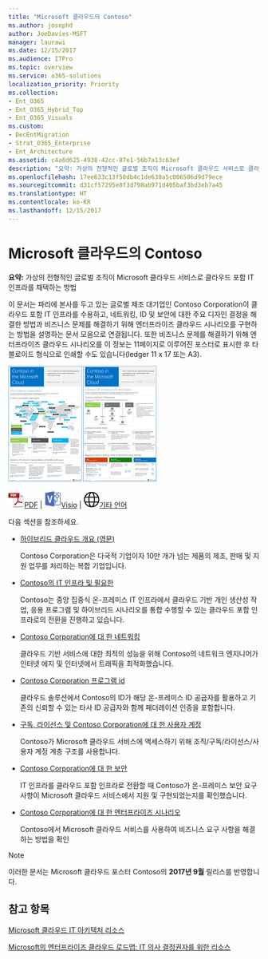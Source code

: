 ```yaml
---
title: "Microsoft 클라우드의 Contoso"
ms.author: josephd
author: JoeDavies-MSFT
manager: laurawi
ms.date: 12/15/2017
ms.audience: ITPro
ms.topic: overview
ms.service: o365-solutions
localization_priority: Priority
ms.collection:
- Ent_O365
- Ent_O365_Hybrid_Top
- Ent_O365_Visuals
ms.custom:
- DecEntMigration
- Strat_O365_Enterprise
- Ent_Architecture
ms.assetid: c4a6d625-4938-42cc-87e1-56b7a13c63ef
description: "요약: 가상의 전형적인 글로벌 조직이 Microsoft 클라우드 서비스로 클라우드 포함 IT 인프라를 채택하는 방법"
ms.openlocfilehash: 17ee633c13f50db4c1de630a5c006506d9d79ece
ms.sourcegitcommit: d31cf57295e8f3d798ab971d405baf3bd3eb7a45
ms.translationtype: HT
ms.contentlocale: ko-KR
ms.lasthandoff: 12/15/2017
---
```

# <a name="contoso-in-the-microsoft-cloud"></a>Microsoft 클라우드의 Contoso

 **요약:** 가상의 전형적인 글로벌 조직이 Microsoft 클라우드 서비스로 클라우드 포함 IT 인프라를 채택하는 방법
  
이 문서는 파리에 본사를 두고 있는 글로벌 제조 대기업인 Contoso Corporation이 클라우드 포함 IT 인프라를 수용하고, 네트워킹, ID 및 보안에 대한 주요 디자인 결정을 해결한 방법과 비즈니스 문제를 해결하기 위해 엔터프라이즈 클라우드 시나리오를 구현하는 방법을 설명하는 문서 모음으로 연결됩니다. 또한 비즈니스 문제를 해결하기 위해 엔터프라이즈 클라우드 시나리오를 이 정보는 11페이지로 이루어진 포스터로 표시한 후 타블로이드 형식으로 인쇄할 수도 있습니다(ledger 11 x 17 또는 A3).
  
[![Microsoft 클라우드 포스터의 Contoso 축소판 이미지입니다.](images/Contoso_Poster/Thumbnail.png)](https://www.microsoft.com/download/details.aspx?id=54427)
  
![PDF 파일](images/Common_Images/PDFIcon.png)[PDF](https://go.microsoft.com/fwlink/p/?linkid=842085)  | ![Visio 파일](images/Common_Images/VisioIcon.png)[Visio](https://go.microsoft.com/fwlink/p/?linkid=842086)  | ![다른 언어 버전으로 페이지 보기](images/Common_Images/GlobeIcon.png)[기타 언어](https://www.microsoft.com/download/details.aspx?id=54427)
  
다음 섹션을 참조하세요.
  
- [하이브리드 클라우드 개요 (영문)](hybrid-cloud-overview.md)
    
    Contoso Corporation은 다국적 기업이자 10만 개가 넘는 제품의 제조, 판매 및 지원 업무를 처리하는 복합 기업입니다. 
    
- [Contoso의 IT 인프라 및 필요한](contoso-it-infrastructure-and-needs.md)
    
    Contoso는 중앙 집중식 온-프레미스 IT 인프라에서 클라우드 기반 개인 생산성 작업, 응용 프로그램 및 하이브리드 시나리오를 통합 수행할 수 있는 클라우드 포함 인프라로의 전환을 진행하고 있습니다.
    
- [Contoso Corporation에 대 한 네트워킹](networking-for-the-contoso-corporation.md)
    
    클라우드 기반 서비스에 대한 최적의 성능을 위해 Contoso의 네트워크 엔지니어가 인터넷 에지 및 인터넷에서 트래픽을 최적화했습니다.
    
- [Contoso Corporation 프로그램 id](identity-for-the-contoso-corporation.md)
    
    클라우드 솔루션에서 Contoso의 ID가 해당 온-프레미스 ID 공급자를 활용하고 기존의 신뢰할 수 있는 타사 ID 공급자와 함께 페더레이션 인증을 포함합니다.
    
- [구독, 라이선스 및 Contoso Corporation에 대 한 사용자 계정](subscriptions-licenses-and-user-accounts-for-the-contoso-corporation.md)
    
    Contoso가 Microsoft 클라우드 서비스에 액세스하기 위해 조직/구독/라이선스/사용자 계정 계층 구조를 사용합니다.
    
- [Contoso Corporation에 대 한 보안](security-for-the-contoso-corporation.md)
    
    IT 인프라를 클라우드 포함 인프라로 전환할 때 Contoso가 온-프레미스 보안 요구 사항이 Microsoft 클라우드 서비스에서 지원 및 구현되었는지를 확인했습니다.
    
- [Contoso Corporation에 대 한 엔터프라이즈 시나리오](enterprise-scenarios-for-the-contoso-corporation.md)
    
    Contoso에서 Microsoft 클라우드 서비스를 사용하여 비즈니스 요구 사항을 해결하는 방법을 확인
    
> [!NOTE]
> 이러한 문서는 Microsoft 클라우드 포스터 Contoso의 **2017년 9월** 릴리스를 반영합니다.
  
## <a name="see-also"></a>참고 항목

[Microsoft 클라우드 IT 아키텍처 리소스](microsoft-cloud-it-architecture-resources.md)

[Microsoft의 엔터프라이즈 클라우드 로드맵: IT 의사 결정권자를 위한 리소스]((https://sway.com/FJ2xsyWtkJc2taRD))



